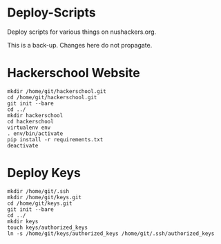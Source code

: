 Deploy-Scripts
==============

Deploy scripts for various things on nushackers.org.

This is a back-up. Changes here do not propagate.

# Hackerschool Website

	mkdir /home/git/hackerschool.git
	cd /home/git/hackerschool.git
	git init --bare
	cd ../
	mkdir hackerschool
	cd hackerschool
	virtualenv env
	. env/bin/activate
	pip install -r requirements.txt
	deactivate

# Deploy Keys

	mkdir /home/git/.ssh
	mkdir /home/git/keys.git
	cd /home/git/keys.git
	git init --bare
	cd ../
	mkdir keys
	touch keys/authorized_keys
	ln -s /home/git/keys/authorized_keys /home/git/.ssh/authorized_keys
